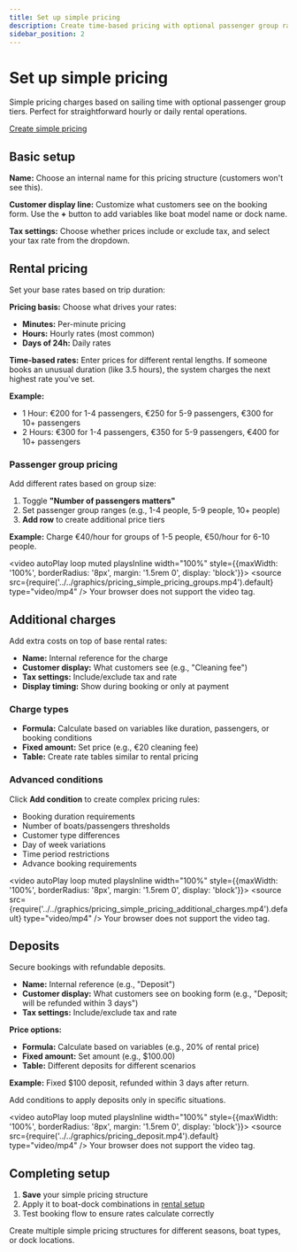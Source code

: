 ```yaml
---
title: Set up simple pricing
description: Create time-based pricing with optional passenger group rates
sidebar_position: 2
---
```


# Set up simple pricing

Simple pricing charges based on sailing time with optional passenger group tiers. Perfect for straightforward hourly or daily rental operations.

<div class="button-container">
  <a href="https://dashboard.letsbook.app/pricing/simple/add" class="button button--primary" target="_blank" rel="noopener noreferrer">Create simple pricing</a>
</div>

## Basic setup

**Name:** Choose an internal name for this pricing structure (customers won't see this).

**Customer display line:** Customize what customers see on the booking form. Use the **+** button to add variables like boat model name or dock name.

**Tax settings:** Choose whether prices include or exclude tax, and select your tax rate from the dropdown.

## Rental pricing

Set your base rates based on trip duration:

**Pricing basis:** Choose what drives your rates:

- **Minutes:** Per-minute pricing
- **Hours:** Hourly rates (most common)
- **Days of 24h:** Daily rates

**Time-based rates:** Enter prices for different rental lengths. If someone books an unusual duration (like 3.5 hours), the system charges the next highest rate you've set.

**Example:**
- 1 Hour: €200 for 1-4 passengers, €250 for 5-9 passengers, €300 for 10+ passengers
- 2 Hours: €300 for 1-4 passengers, €350 for 5-9 passengers, €400 for 10+ passengers

### Passenger group pricing

Add different rates based on group size:

1. Toggle **"Number of passengers matters"**
2. Set passenger group ranges (e.g., 1-4 people, 5-9 people, 10+ people)
3. **Add row** to create additional price tiers

**Example:** Charge €40/hour for groups of 1-5 people, €50/hour for 6-10 people.

<video autoPlay loop muted playsInline width="100%" style={{maxWidth: '100%', borderRadius: '8px', margin: '1.5rem 0', display: 'block'}}>
  <source src={require('../../graphics/pricing_simple_pricing_groups.mp4').default} type="video/mp4" />
  Your browser does not support the video tag.
</video>

## Additional charges

Add extra costs on top of base rental rates:

- **Name:** Internal reference for the charge
- **Customer display:** What customers see (e.g., "Cleaning fee")
- **Tax settings:** Include/exclude tax and rate
- **Display timing:** Show during booking or only at payment

### Charge types

- **Formula:** Calculate based on variables like duration, passengers, or booking conditions
- **Fixed amount:** Set price (e.g., €20 cleaning fee)
- **Table:** Create rate tables similar to rental pricing

### Advanced conditions

Click **Add condition** to create complex pricing rules:

- Booking duration requirements
- Number of boats/passengers thresholds
- Customer type differences
- Day of week variations
- Time period restrictions
- Advance booking requirements

<video autoPlay loop muted playsInline width="100%" style={{maxWidth: '100%', borderRadius: '8px', margin: '1.5rem 0', display: 'block'}}>
  <source src={require('../../graphics/pricing_simple_pricing_additional_charges.mp4').default} type="video/mp4" />
  Your browser does not support the video tag.
</video>

## Deposits

Secure bookings with refundable deposits.

- **Name:** Internal reference (e.g., "Deposit")
- **Customer display:** What customers see on booking form (e.g., "Deposit; will be refunded within 3 days")
- **Tax settings:** Include/exclude tax and rate

**Price options:**

- **Formula:** Calculate based on variables (e.g., 20% of rental price)
- **Fixed amount:** Set amount (e.g., $100.00)
- **Table:** Different deposits for different scenarios

**Example:** Fixed $100 deposit, refunded within 3 days after return.

Add conditions to apply deposits only in specific situations.

<video autoPlay loop muted playsInline width="100%" style={{maxWidth: '100%', borderRadius: '8px', margin: '1.5rem 0', display: 'block'}}>
  <source src={require('../../graphics/pricing_deposit.mp4').default} type="video/mp4" />
  Your browser does not support the video tag.
</video>

## Completing setup

1. **Save** your simple pricing structure
2. Apply it to boat-dock combinations in [rental setup](https://dashboard.letsbook.app/rental-setup)
3. Test booking flow to ensure rates calculate correctly

Create multiple simple pricing structures for different seasons, boat types, or dock locations.
